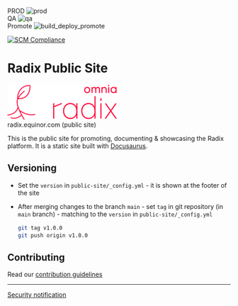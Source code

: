 PROD    ![prod](https://api.radix.equinor.com/api/v1/applications/radix-public-site//environments/prod/buildstatus)  
QA      ![qa](https://api.radix.equinor.com/api/v1/applications/radix-public-site//environments/qa/buildstatus)  
Promote ![build_deploy_promote](https://api.radix.equinor.com/api/v1/applications/radix-public-site//environments/prod/buildstatus?pipeline=promote) 

[![SCM Compliance](https://scm-compliance-api.radix.equinor.com/repos/equinor/8de2870b-4681-4c54-8f5e-2cb7a85f3201/badge)](https://developer.equinor.com/governance/scm-policy/)

# Radix Public Site

[![Logo](logo/Banner%20energy%20red@2x.png)](https://radix.equinor.com)  
radix.equinor.com (public site)  

This is the public site for promoting, documenting & showcasing the Radix
platform. It is a static site built with [Docusaurus](https://docusaurus.io/).

## Versioning

* Set the `version` in `public-site/_config.yml` - it is shown at the footer of the site
* After merging changes to the branch `main` - set `tag` in git repository (in `main` branch) - matching to the `version` in `public-site/_config.yml`

    ```sh
    git tag v1.0.0
    git push origin v1.0.0
    ```


## Contributing

Read our [contribution guidelines](./CONTRIBUTING.md)

-----------------

[Security notification](./SECURITY.md)
